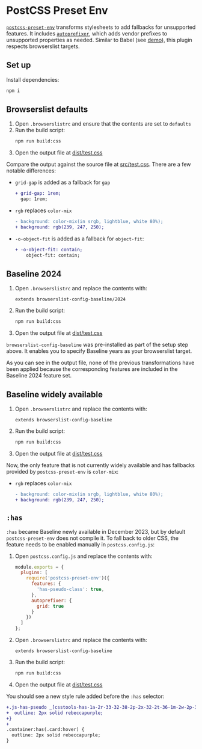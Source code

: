 # PostCSS Preset Env

[`postcss-preset-env`](https://github.com/csstools/postcss-plugins/tree/main/plugin-packs/postcss-preset-env) transforms stylesheets to add fallbacks for unsupported features. It includes [`autoprefixer`](https://github.com/postcss/autoprefixer), which adds vendor prefixes to unsupported properties as needed. Similar to Babel (see [demo](../babel)), this plugin respects browserslist targets.

## Set up

Install dependencies:

```sh
npm i
```

## Browserslist defaults

1. Open `.browserslistrc` and ensure that the contents are set to `defaults`
2. Run the build script:
    ```sh
    npm run build:css
    ```
3. Open the output file at [dist/test.css](dist/test.css)

Compare the output against the source file at [src/test.css](src/test.css). There are a few notable differences:

- `grid-gap` is added as a fallback for `gap`
    ```diff
    + grid-gap: 1rem;
      gap: 1rem;
    ```
- `rgb` replaces `color-mix`
    ```diff
    - background: color-mix(in srgb, lightblue, white 80%);
    + background: rgb(239, 247, 250);
    ```
- `-o-object-fit` is added as a fallback for `object-fit`:
    ```diff
    + -o-object-fit: contain;
        object-fit: contain;
    ```

## Baseline 2024

1. Open `.browserslistrc` and replace the contents with:
    ```
    extends browserslist-config-baseline/2024
    ```
2. Run the build script:
    ```sh
    npm run build:css
    ```
3. Open the output file at [dist/test.css](dist/test.css)

`browserslist-config-baseline` was pre-installed as part of the setup step above. It enables you to specify Baseline years as your browserslist target.

As you can see in the output file, none of the previous transformations have been applied because the corresponding features are included in the Baseline 2024 feature set.

## Baseline widely available

1. Open `.browserslistrc` and replace the contents with:
    ```
    extends browserslist-config-baseline
    ```
2. Run the build script:
    ```sh
    npm run build:css
    ```
3. Open the output file at [dist/test.css](dist/test.css)


Now, the only feature that is not currently widely available and has fallbacks provided by `postcss-preset-env` is `color-mix`:

- `rgb` replaces `color-mix`
    ```diff
    - background: color-mix(in srgb, lightblue, white 80%);
    + background: rgb(239, 247, 250);
    ```

## `:has`

`:has` became Baseline newly available in December 2023, but by default `postcss-preset-env` does not compile it. To fall back to older CSS, the feature needs to be enabled manually in `postcss.config.js`:

1. Open `postcss.config.js` and replace the contents with:
    ```js
    module.exports = {
      plugins: [
        require('postcss-preset-env')({
          features: {
            'has-pseudo-class': true,
          },
          autoprefixer: {
            grid: true
          }
        })
      ]
    };
    ```
2. Open `.browserslistrc` and replace the contents with:
    ```
    extends browserslist-config-baseline
    ```
3. Run the build script:
    ```sh
    npm run build:css
    ```
4. Open the output file at [dist/test.css](dist/test.css)

You should see a new style rule added before the `:has` selector:

```diff
+.js-has-pseudo _[csstools-has-1a-2r-33-32-38-2p-2x-32-2t-36-1m-2w-2p-37-14-1a-2r-2p-36-2s-1m-2w-33-3a-2t-36-15]:not(.does-not-exist):not(.does-not-exist) {
+  outline: 2px solid rebeccapurple;
+}
+
.container:has(.card:hover) {
  outline: 2px solid rebeccapurple;
}
```
